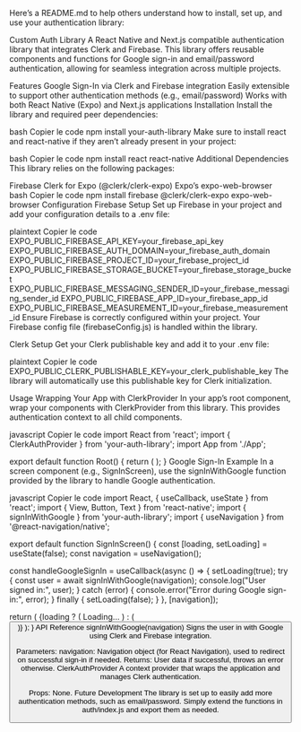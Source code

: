 
Here’s a README.md to help others understand how to install, set up, and use your authentication library:

Custom Auth Library
A React Native and Next.js compatible authentication library that integrates Clerk and Firebase. This library offers reusable components and functions for Google sign-in and email/password authentication, allowing for seamless integration across multiple projects.

Features
Google Sign-In via Clerk and Firebase integration
Easily extensible to support other authentication methods (e.g., email/password)
Works with both React Native (Expo) and Next.js applications
Installation
Install the library and required peer dependencies:

bash
Copier le code
npm install your-auth-library
Make sure to install react and react-native if they aren’t already present in your project:

bash
Copier le code
npm install react react-native
Additional Dependencies
This library relies on the following packages:

Firebase
Clerk for Expo (@clerk/clerk-expo)
Expo’s expo-web-browser
bash
Copier le code
npm install firebase @clerk/clerk-expo expo-web-browser
Configuration
Firebase Setup
Set up Firebase in your project and add your configuration details to a .env file:

plaintext
Copier le code
EXPO_PUBLIC_FIREBASE_API_KEY=your_firebase_api_key
EXPO_PUBLIC_FIREBASE_AUTH_DOMAIN=your_firebase_auth_domain
EXPO_PUBLIC_FIREBASE_PROJECT_ID=your_firebase_project_id
EXPO_PUBLIC_FIREBASE_STORAGE_BUCKET=your_firebase_storage_bucket
EXPO_PUBLIC_FIREBASE_MESSAGING_SENDER_ID=your_firebase_messaging_sender_id
EXPO_PUBLIC_FIREBASE_APP_ID=your_firebase_app_id
EXPO_PUBLIC_FIREBASE_MEASUREMENT_ID=your_firebase_measurement_id
Ensure Firebase is correctly configured within your project. Your Firebase config file (firebaseConfig.js) is handled within the library.

Clerk Setup
Get your Clerk publishable key and add it to your .env file:

plaintext
Copier le code
EXPO_PUBLIC_CLERK_PUBLISHABLE_KEY=your_clerk_publishable_key
The library will automatically use this publishable key for Clerk initialization.

Usage
Wrapping Your App with ClerkProvider
In your app’s root component, wrap your components with ClerkProvider from this library. This provides authentication context to all child components.

javascript
Copier le code
import React from 'react';
import { ClerkAuthProvider } from 'your-auth-library';
import App from './App';

export default function Root() {
  return (
    <ClerkAuthProvider>
      <App />
    </ClerkAuthProvider>
  );
}
Google Sign-In Example
In a screen component (e.g., SignInScreen), use the signInWithGoogle function provided by the library to handle Google authentication.

javascript
Copier le code
import React, { useCallback, useState } from 'react';
import { View, Button, Text } from 'react-native';
import { signInWithGoogle } from 'your-auth-library';
import { useNavigation } from '@react-navigation/native';

export default function SignInScreen() {
  const [loading, setLoading] = useState(false);
  const navigation = useNavigation();

  const handleGoogleSignIn = useCallback(async () => {
    setLoading(true);
    try {
      const user = await signInWithGoogle(navigation);
      console.log("User signed in:", user);
    } catch (error) {
      console.error("Error during Google sign-in:", error);
    } finally {
      setLoading(false);
    }
  }, [navigation]);

  return (
    <View>
      {loading ? (
        <Text>Loading...</Text>
      ) : (
        <Button title="Sign in with Google" onPress={handleGoogleSignIn} />
      )}
    </View>
  );
}
API Reference
signInWithGoogle(navigation)
Signs the user in with Google using Clerk and Firebase integration.

Parameters:
navigation: Navigation object (for React Navigation), used to redirect on successful sign-in if needed.
Returns: User data if successful, throws an error otherwise.
ClerkAuthProvider
A context provider that wraps the application and manages Clerk authentication.

Props: None.
Future Development
The library is set up to easily add more authentication methods, such as email/password. Simply extend the functions in auth/index.js and export them as needed.

